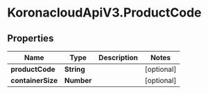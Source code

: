 # KoronacloudApiV3.ProductCode

## Properties
Name | Type | Description | Notes
------------ | ------------- | ------------- | -------------
**productCode** | **String** |  | [optional] 
**containerSize** | **Number** |  | [optional] 


